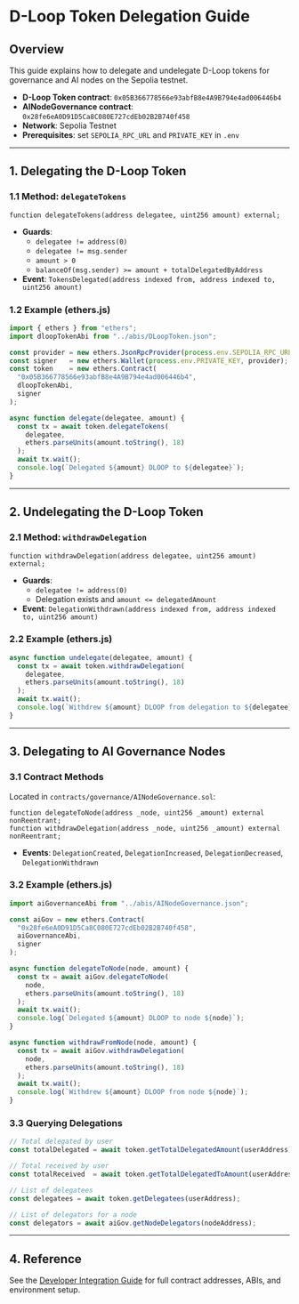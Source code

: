 # D-Loop Token Delegation Guide

## Overview
This guide explains how to delegate and undelegate D-Loop tokens for governance and AI nodes on the Sepolia testnet.

- **D-Loop Token contract**: `0x05B366778566e93abfB8e4A9B794e4ad006446b4`
- **AINodeGovernance contract**: `0x28fe6eA0D91D5Ca8C080E727cdEb02B2B740f458`
- **Network**: Sepolia Testnet
- **Prerequisites**: set `SEPOLIA_RPC_URL` and `PRIVATE_KEY` in `.env`

---

## 1. Delegating the D-Loop Token

### 1.1 Method: `delegateTokens`
```solidity
function delegateTokens(address delegatee, uint256 amount) external;
```
- **Guards**:
  - `delegatee != address(0)`
  - `delegatee != msg.sender`
  - `amount > 0`
  - `balanceOf(msg.sender) >= amount + totalDelegatedByAddress`
- **Event**: `TokensDelegated(address indexed from, address indexed to, uint256 amount)`

### 1.2 Example (ethers.js)
```js
import { ethers } from "ethers";
import dloopTokenAbi from "../abis/DLoopToken.json";

const provider = new ethers.JsonRpcProvider(process.env.SEPOLIA_RPC_URL);
const signer   = new ethers.Wallet(process.env.PRIVATE_KEY, provider);
const token    = new ethers.Contract(
  "0x05B366778566e93abfB8e4A9B794e4ad006446b4",
  dloopTokenAbi,
  signer
);

async function delegate(delegatee, amount) {
  const tx = await token.delegateTokens(
    delegatee,
    ethers.parseUnits(amount.toString(), 18)
  );
  await tx.wait();
  console.log(`Delegated ${amount} DLOOP to ${delegatee}`);
}
```

---

## 2. Undelegating the D-Loop Token

### 2.1 Method: `withdrawDelegation`
```solidity
function withdrawDelegation(address delegatee, uint256 amount) external;
```
- **Guards**:
  - `delegatee != address(0)`
  - Delegation exists and `amount <= delegatedAmount`
- **Event**: `DelegationWithdrawn(address indexed from, address indexed to, uint256 amount)`

### 2.2 Example (ethers.js)
```js
async function undelegate(delegatee, amount) {
  const tx = await token.withdrawDelegation(
    delegatee,
    ethers.parseUnits(amount.toString(), 18)
  );
  await tx.wait();
  console.log(`Withdrew ${amount} DLOOP from delegation to ${delegatee}`);
}
```

---

## 3. Delegating to AI Governance Nodes

### 3.1 Contract Methods
Located in `contracts/governance/AINodeGovernance.sol`:
```solidity
function delegateToNode(address _node, uint256 _amount) external nonReentrant;
function withdrawDelegation(address _node, uint256 _amount) external nonReentrant;
```
- **Events**: `DelegationCreated`, `DelegationIncreased`, `DelegationDecreased`, `DelegationWithdrawn`

### 3.2 Example (ethers.js)
```js
import aiGovernanceAbi from "../abis/AINodeGovernance.json";

const aiGov = new ethers.Contract(
  "0x28fe6eA0D91D5Ca8C080E727cdEb02B2B740f458",
  aiGovernanceAbi,
  signer
);

async function delegateToNode(node, amount) {
  const tx = await aiGov.delegateToNode(
    node,
    ethers.parseUnits(amount.toString(), 18)
  );
  await tx.wait();
  console.log(`Delegated ${amount} DLOOP to node ${node}`);
}

async function withdrawFromNode(node, amount) {
  const tx = await aiGov.withdrawDelegation(
    node,
    ethers.parseUnits(amount.toString(), 18)
  );
  await tx.wait();
  console.log(`Withdrew ${amount} DLOOP from node ${node}`);
}
```

### 3.3 Querying Delegations
```js
// Total delegated by user
const totalDelegated = await token.getTotalDelegatedAmount(userAddress);

// Total received by user
const totalReceived  = await token.getTotalDelegatedToAmount(userAddress);

// List of delegatees
const delegatees = await token.getDelegatees(userAddress);

// List of delegators for a node
const delegators = await aiGov.getNodeDelegators(nodeAddress);
```

---

## 4. Reference
See the [Developer Integration Guide](../DEVELOPER_INTEGRATION_GUIDE.md) for full contract addresses, ABIs, and environment setup.
